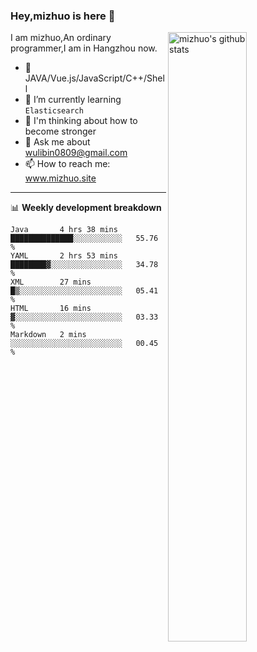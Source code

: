 ### Hey,mizhuo is here 👋

<img align="right" alt="mizhuo's github stats" width="50%" src="https://github-readme-stats.vercel.app/api?username=mizhuo&theme=tokyonight&show_icons=true">

I am mizhuo,An ordinary programmer,I am in Hangzhou now.

- 🔭 JAVA/Vue.js/JavaScript/C++/Shell
- 🌱 I’m currently learning `Elasticsearch`
- 🤔 I'm thinking about how to become stronger
- 💬 Ask me about wulibin0809@gmail.com
- 📫 How to reach me: www.mizhuo.site

---
📊 **Weekly development breakdown**

<!--START_SECTION:waka-->
```text
Java       4 hrs 38 mins   ██████████████░░░░░░░░░░░   55.76 % 
YAML       2 hrs 53 mins   ████████▓░░░░░░░░░░░░░░░░   34.78 % 
XML        27 mins         █▒░░░░░░░░░░░░░░░░░░░░░░░   05.41 % 
HTML       16 mins         ▓░░░░░░░░░░░░░░░░░░░░░░░░   03.33 % 
Markdown   2 mins          ░░░░░░░░░░░░░░░░░░░░░░░░░   00.45 % 
```
<!--END_SECTION:waka-->

